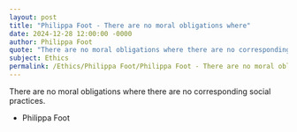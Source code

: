 ```yaml
---
layout: post
title: "Philippa Foot - There are no moral obligations where"
date: 2024-12-28 12:00:00 -0000
author: Philippa Foot
quote: "There are no moral obligations where there are no corresponding social practices."
subject: Ethics
permalink: /Ethics/Philippa Foot/Philippa Foot - There are no moral obligations where
---
```


There are no moral obligations where there are no corresponding social practices.

- Philippa Foot
